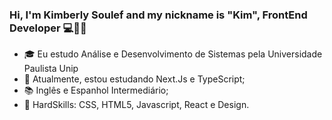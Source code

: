 ### Hi, I'm Kimberly Soulef and my nickname is "Kim", FrontEnd Developer 💻👋👋
- 🎓 Eu estudo Análise e Desenvolvimento de Sistemas pela Universidade Paulista Unip
- 🌱 Atualmente, estou estudando Next.Js e TypeScript;
- 📚 Inglês e Espanhol Intermediário;
- 🎯 HardSkills: CSS, HTML5, Javascript, React e Design.

